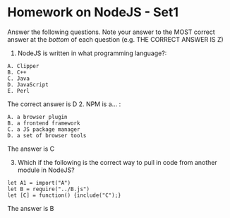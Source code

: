 # Homework on NodeJS - Set1

Answer the following questions. Note your answer to the MOST correct answer at the *bottom* of each question (e.g. THE CORRECT ANSWER IS Z)

1. NodeJS is written in what programming language?:

```
A. Clipper
B. C++
C. Java
D. JavaScript
E. Perl
```
The correct answer is D
2. NPM is a... :

```
A. a browser plugin
B. a frontend framework
C. a JS package manager
D. a set of browser tools
```
The answer is C

3. Which if the following is the correct way to pull in code from another module in NodeJS?

```
let A1 = import("A")
let B = require("../B.js")
let [C] = function() {include("C");}
```
The answer is B
